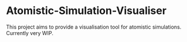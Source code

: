 # Atomistic-Simulation-Visualiser
This project aims to provide a visualisation tool for atomistic simulations.
Currently very WIP.
